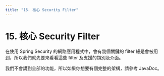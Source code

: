 ```yaml
---
title: "15. 核心 Security Filter"
---
```


# 15. 核心 Security Filter

在使用 Spring Security 的網路應用程式中，會有幾個關鍵的 filter 總是會被用到，所以我們就先要來看看這些 filter 及支援的類別及介面。

我們不會講到全部的功能，所以如果你想要有個完整的架構，請參考 JavaDoc。